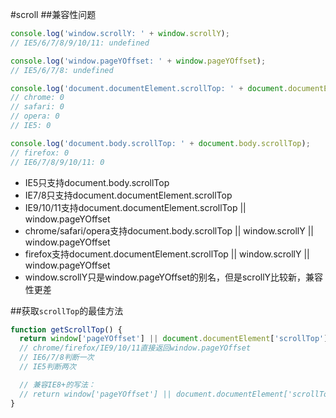 #scroll
##兼容性问题
```javascript
console.log('window.scrollY: ' + window.scrollY);
// IE5/6/7/8/9/10/11: undefined

console.log('window.pageYOffset: ' + window.pageYOffset);
// IE5/6/7/8: undefined

console.log('document.documentElement.scrollTop: ' + document.documentElement.scrollTop);
// chrome: 0
// safari: 0
// opera: 0
// IE5: 0

console.log('document.body.scrollTop: ' + document.body.scrollTop);
// firefox: 0
// IE6/7/8/9/10/11: 0
```
+ IE5只支持document.body.scrollTop
+ IE7/8只支持document.documentElement.scrollTop
+ IE9/10/11支持document.documentElement.scrollTop || window.pageYOffset
+ chrome/safari/opera支持document.body.scrollTop || window.scrollY || window.pageYOffset
+ firefox支持document.documentElement.scrollTop || window.scrollY || window.pageYOffset
+ window.scrollY只是window.pageYOffset的别名，但是scrollY比较新，兼容性更差

##获取`scrollTop`的最佳方法
```javascript
function getScrollTop() {
  return window['pageYOffset'] || document.documentElement['scrollTop'] || document.body['scrollTop'] || 0;
  // chrome/firefox/IE9/10/11直接返回window.pageYOffset
  // IE6/7/8判断一次
  // IE5判断两次

  // 兼容IE8+的写法：
  // return window['pageYOffset'] || document.documentElement['scrollTop'];
}
```
